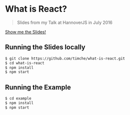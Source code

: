 # What is React?

> Slides from my Talk at HannoverJS in July 2016

[Show me the Slides!](https://timche.github.io/what-is-react)

## Running the Slides locally

```bash
$ git clone https://github.com/timche/what-is-react.git
$ cd what-is-react
$ npm install
$ npm start
```

## Running the Example

```bash
$ cd example
$ npm install
$ npm start
```
